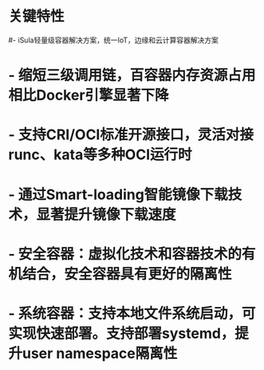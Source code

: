 # 关键特性<a name="ZH-CN_TOPIC_0228254580"></a>

#-   iSula轻量级容器解决方案，统一IoT，边缘和云计算容器解决方案
#    -   缩短三级调用链，百容器内存资源占用相比Docker引擎显著下降
#    -   支持CRI/OCI标准开源接口，灵活对接runc、kata等多种OCI运行时
#    -   通过Smart-loading智能镜像下载技术，显著提升镜像下载速度
#    -   安全容器：虚拟化技术和容器技术的有机结合，安全容器具有更好的隔离性
#    -   系统容器：支持本地文件系统启动，可实现快速部署。支持部署systemd，提升user namespace隔离性


